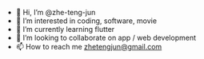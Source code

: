 - 👋 Hi, I’m @zhe-teng-jun
- 👀 I’m interested in coding, software, movie
- 🌱 I’m currently learning flutter
- 💞️ I’m looking to collaborate on app / web development
- 📫 How to reach me zhetengjun@gmail.com

<!---
zhe-teng-jun/zhe-teng-jun is a ✨ special ✨ repository because its `README.md` (this file) appears on your GitHub profile.
You can click the Preview link to take a look at your changes.
--->
